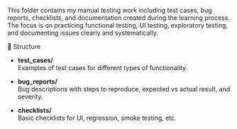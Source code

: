 This folder contains my manual testing work including test cases, bug reports, checklists, and documentation created during the learning process.  
The focus is on practicing functional testing, UI testing, exploratory testing, and documenting issues clearly and systematically.

📂 Structure

- **test_cases/**  
Examples of test cases for different types of functionality.

- **bug_reports/**  
Bug descriptions with steps to reproduce, expected vs actual result, and severity.

- **checklists/**  
Basic checklists for UI, regression, smoke testing, etc.



